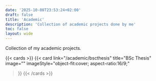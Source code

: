 ```yaml
---
date: '2025-10-08T23:53:24+02:00'
draft: false
title: 'Academic'
description: 'Collection of academic projects done by me'
toc: false
layout: wide
---
```


<div class="hx:mt-4"></div>

<p class="hx:mb-12 hx:text-center hx:text-lg hx:text-gray-500 hx:dark:text-gray-400">
Collection of my academic projects.
</p>

{{< cards >}}
  {{< card
        link="/academic/bscthesis"
        title="BSc Thesis"
        image=""
        imageStyle="object-fit:cover; aspect-ratio:16/9;"
  >}}
{{< /cards >}}